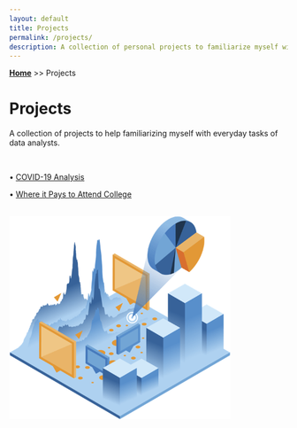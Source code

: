 ```yaml
---
layout: default
title: Projects
permalink: /projects/
description: A collection of personal projects to familiarize myself with everyday tasks of data analysts.
---
```

**[Home](../)** >> Projects
# Projects

A collection of projects to help familiarizing myself with everyday tasks of data analysts.

<br>

• <a href="../projects/covid_19_analysis/Covid-data-analysis.md" target="_blank">COVID-19 Analysis</a>

• [Where it Pays to Attend College](#)

<br>

<img src="/projects/projects_page_image.png" alt="projects_page_image" width="400">
